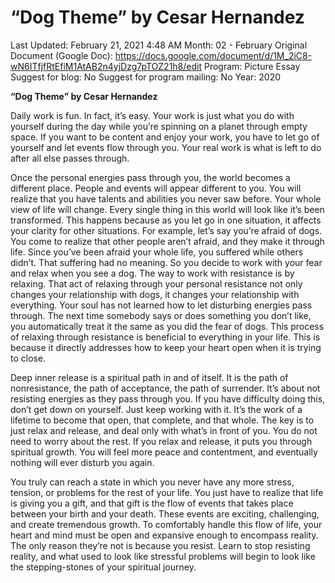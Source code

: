 # “Dog Theme” by Cesar Hernandez

Last Updated: February 21, 2021 4:48 AM
Month: 02 - February
Original Document (Google Doc): https://docs.google.com/document/d/1M_2iC8-wN6ITfjfRtEfiM1AtAB2n4yjDzg7pTOZ21h8/edit
Program: Picture Essay
Suggest for blog: No
Suggest for program mailing: No
Year: 2020

**“Dog Theme” by Cesar Hernandez**

Daily work is fun. In fact, it’s easy. Your work is just what you do with yourself during the day while you’re spinning on a planet through empty space. If you want to be content and enjoy your work, you have to let go of yourself and let events flow through you. Your real work is what is left to do after all else passes through.

Once the personal energies pass through you, the world becomes a different place. People and events will appear different to you. You will realize that you have talents and abilities you never saw before. Your whole view of life will change. Every single thing in this world will look like it’s been transformed. This happens because as you let go in one situation, it affects your clarity for other situations. For example, let’s say you’re afraid of dogs. You come to realize that other people aren’t afraid, and they make it through life. Since you’ve been afraid your whole life, you suffered while others didn’t. That suffering had no meaning. So you decide to work with your fear and relax when you see a dog. The way to work with resistance is by relaxing. That act of relaxing through your personal resistance not only changes your relationship with dogs, it changes your relationship with everything. Your soul has not learned how to let disturbing energies pass through. The next time somebody says or does something you don’t like, you automatically treat it the same as you did the fear of dogs. This process of relaxing through resistance is beneficial to everything in your life. This is because it directly addresses how to keep your heart open when it is trying to close.

Deep inner release is a spiritual path in and of itself. It is the path of nonresistance, the path of acceptance, the path of surrender. It’s about not resisting energies as they pass through you. If you have difficulty doing this, don’t get down on yourself. Just keep working with it. It’s the work of a lifetime to become that open, that complete, and that whole. The key is to just relax and release, and deal only with what’s in front of you. You do not need to worry about the rest. If you relax and release, it puts you through spiritual growth. You will feel more peace and contentment, and eventually nothing will ever disturb you again.

You truly can reach a state in which you never have any more stress, tension, or problems for the rest of your life. You just have to realize that life is giving you a gift, and that gift is the flow of events that takes place between your birth and your death. These events are exciting, challenging, and create tremendous growth. To comfortably handle this flow of life, your heart and mind must be open and expansive enough to encompass reality. The only reason they’re not is because you resist. Learn to stop resisting reality, and what used to look like stressful problems will begin to look like the stepping-stones of your spiritual journey.